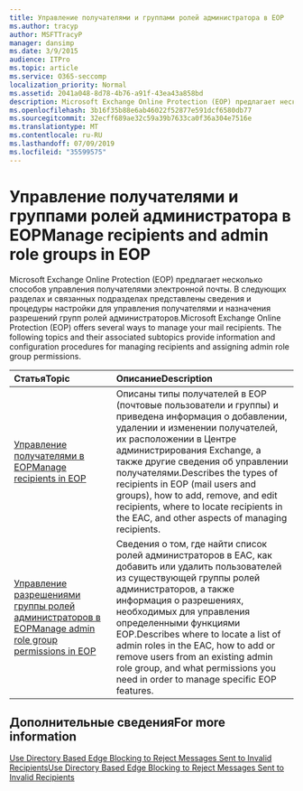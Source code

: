 ```yaml
---
title: Управление получателями и группами ролей администратора в EOP
ms.author: tracyp
author: MSFTTracyP
manager: dansimp
ms.date: 3/9/2015
audience: ITPro
ms.topic: article
ms.service: O365-seccomp
localization_priority: Normal
ms.assetid: 2041a048-8d78-4b76-a91f-43ea43a858bd
description: Microsoft Exchange Online Protection (EOP) предлагает несколько способов управления получателями электронной почты. В следующих разделах и связанных подразделах представлены сведения и процедуры настройки для управления получателями и назначения разрешений групп ролей администраторов.
ms.openlocfilehash: 3b16f35b88e6ab46022f52877e591dcf6580db77
ms.sourcegitcommit: 32ecff689ae32c59a39b7633ca0f36a304e7516e
ms.translationtype: MT
ms.contentlocale: ru-RU
ms.lasthandoff: 07/09/2019
ms.locfileid: "35599575"
---
```

# <a name="manage-recipients-and-admin-role-groups-in-eop"></a><span data-ttu-id="1dcd6-104">Управление получателями и группами ролей администратора в EOP</span><span class="sxs-lookup"><span data-stu-id="1dcd6-104">Manage recipients and admin role groups in EOP</span></span>

<span data-ttu-id="1dcd6-p102">Microsoft Exchange Online Protection (EOP) предлагает несколько способов управления получателями электронной почты. В следующих разделах и связанных подразделах представлены сведения и процедуры настройки для управления получателями и назначения разрешений групп ролей администраторов.</span><span class="sxs-lookup"><span data-stu-id="1dcd6-p102">Microsoft Exchange Online Protection (EOP) offers several ways to manage your mail recipients. The following topics and their associated subtopics provide information and configuration procedures for managing recipients and assigning admin role group permissions.</span></span>
  
|<span data-ttu-id="1dcd6-107">**Статья**</span><span class="sxs-lookup"><span data-stu-id="1dcd6-107">**Topic**</span></span>|<span data-ttu-id="1dcd6-108">**Описание**</span><span class="sxs-lookup"><span data-stu-id="1dcd6-108">**Description**</span></span>|
|:-----|:-----|
|[<span data-ttu-id="1dcd6-109">Управление получателями в EOP</span><span class="sxs-lookup"><span data-stu-id="1dcd6-109">Manage recipients in EOP</span></span>](manage-recipients-in-eop.md) <br/> |<span data-ttu-id="1dcd6-110">Описаны типы получателей в EOP (почтовые пользователи и группы) и приведена информация о добавлении, удалении и изменении получателей, их расположении в Центре администрирования Exchange, а также другие сведения об управлении получателями.</span><span class="sxs-lookup"><span data-stu-id="1dcd6-110">Describes the types of recipients in EOP (mail users and groups), how to add, remove, and edit recipients, where to locate recipients in the EAC, and other aspects of managing recipients.</span></span>  <br/> |
|[<span data-ttu-id="1dcd6-111">Управление разрешениями группы ролей администраторов в EOP</span><span class="sxs-lookup"><span data-stu-id="1dcd6-111">Manage admin role group permissions in EOP</span></span>](manage-admin-role-group-permissions-in-eop.md) <br/> |<span data-ttu-id="1dcd6-112">Сведения о том, где найти список ролей администраторов в EAC, как добавить или удалить пользователей из существующей группы ролей администраторов, а также информация о разрешениях, необходимых для управления определенными функциями EOP.</span><span class="sxs-lookup"><span data-stu-id="1dcd6-112">Describes where to locate a list of admin roles in the EAC, how to add or remove users from an existing admin role group, and what permissions you need in order to manage specific EOP features.</span></span>  <br/> |
   
## <a name="for-more-information"></a><span data-ttu-id="1dcd6-113">Дополнительные сведения</span><span class="sxs-lookup"><span data-stu-id="1dcd6-113">For more information</span></span>

[<span data-ttu-id="1dcd6-114">Use Directory Based Edge Blocking to Reject Messages Sent to Invalid Recipients</span><span class="sxs-lookup"><span data-stu-id="1dcd6-114">Use Directory Based Edge Blocking to Reject Messages Sent to Invalid Recipients</span></span>](http://technet.microsoft.com/library/ca7b7416-92ed-40ad-abdb-695be46ea2e4.aspx)
  

